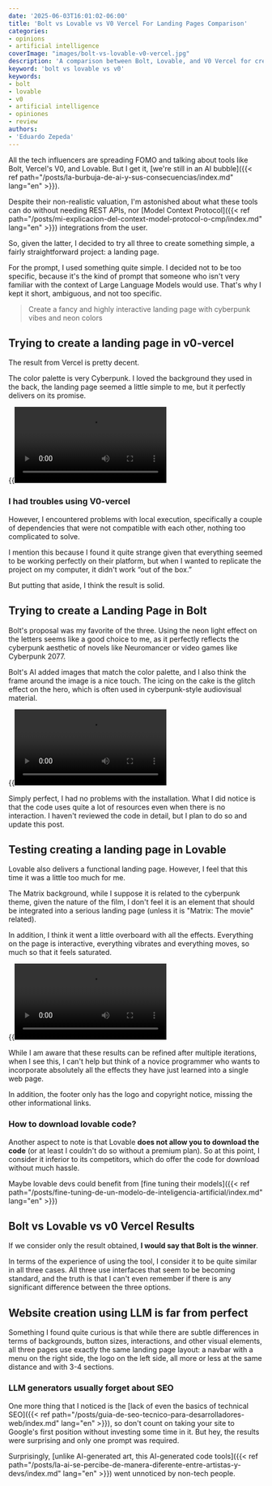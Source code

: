 ```yaml
---
date: '2025-06-03T16:01:02-06:00'
title: 'Bolt vs Lovable vs V0 Vercel For Landing Pages Comparison'
categories:
- opinions
- artificial intelligence
coverImage: "images/bolt-vs-lovable-v0-vercel.jpg"
description: 'A comparison between Bolt, Lovable, and V0 Vercel for creating landing pages, advantages, disadvantages, shortcomings, and my opinion on the winner.'
keyword: 'bolt vs lovable vs v0'
keywords:
- bolt
- lovable
- v0
- artificial intelligence
- opiniones
- review
authors:
- 'Eduardo Zepeda'
---
```


All the tech influencers are spreading FOMO and talking about tools like Bolt, Vercel's V0, and Lovable. But I get it, [we're still in an AI bubble]({{< ref path="/posts/la-burbuja-de-ai-y-sus-consecuencias/index.md" lang="en" >}}). 

Despite their non-realistic valuation, I'm astonished about what these tools can do without needing REST APIs, nor [Model Context Protocol]({{< ref path="/posts/mi-explicacion-del-context-model-protocol-o-cmp/index.md" lang="en" >}}) integrations from the user. 

So, given the latter, I decided to try all three to create something simple, a fairly straightforward project: a landing page. 

For the prompt, I used something quite simple. I decided not to be too specific, because it's the kind of prompt that someone who isn't very familiar with the context of Large Language Models would use. That's why I kept it short, ambiguous, and not too specific.

> Create a fancy and highly interactive landing page with cyberpunk vibes and neon colors

## Trying to create a landing page in v0-vercel

The result from Vercel is pretty decent. 

The color palette is very Cyberpunk. I loved the background they used in the back, the landing page seemed a little simple to me, but it perfectly delivers on its promise.

{{<video src="https://res.cloudinary.com/dwrscezd2/video/upload/v1748988712/coffee-bytes/v0_vforml.mp4">}}

### I had troubles using V0-vercel

However, I encountered problems with local execution, specifically a couple of dependencies that were not compatible with each other, nothing too complicated to solve. 

I mention this because I found it quite strange given that everything seemed to be working perfectly on their platform, but when I wanted to replicate the project on my computer, it didn't work “out of the box.”

But putting that aside, I think the result is solid. 

## Trying to create a Landing Page in Bolt

Bolt's proposal was my favorite of the three. Using the neon light effect on the letters seems like a good choice to me, as it perfectly reflects the cyberpunk aesthetic of novels like Neuromancer or video games like Cyberpunk 2077. 

Bolt's AI added images that match the color palette, and I also think the frame around the image is a nice touch. The icing on the cake is the glitch effect on the hero, which is often used in cyberpunk-style audiovisual material. 

{{<video src="https://res.cloudinary.com/dwrscezd2/video/upload/v1748988709/coffee-bytes/bolt_d6pbio.mp4">}}

Simply perfect, I had no problems with the installation. What I did notice is that the code uses quite a lot of resources even when there is no interaction. I haven't reviewed the code in detail, but I plan to do so and update this post.

## Testing creating a landing page in Lovable

Lovable also delivers a functional landing page. However, I feel that this time it was a little too much for me.

The Matrix background, while I suppose it is related to the cyberpunk theme, given the nature of the film, I don't feel it is an element that should be integrated into a serious landing page (unless it is "Matrix: The movie" related).

In addition, I think it went a little overboard with all the effects. Everything on the page is interactive, everything vibrates and everything moves, so much so that it feels saturated.

{{<video src="https://res.cloudinary.com/dwrscezd2/video/upload/v1749143657/coffee-bytes/lovable_no_sound_aokgmp.mp4">}}

While I am aware that these results can be refined after multiple iterations, when I see this, I can't help but think of a novice programmer who wants to incorporate absolutely all the effects they have just learned into a single web page.

In addition, the footer only has the logo and copyright notice, missing the other informational links.

### How to download lovable code?

Another aspect to note is that Lovable **does not allow you to download the code** (or at least I couldn't do so without a premium plan). So at this point, I consider it inferior to its competitors, which do offer the code for download without much hassle.

Maybe lovable devs could benefit from [fine tuning their models]({{< ref path="/posts/fine-tuning-de-un-modelo-de-inteligencia-artificial/index.md" lang="en" >}})

## Bolt vs Lovable vs v0 Vercel Results

If we consider only the result obtained, **I would say that Bolt is the winner**. 

In terms of the experience of using the tool, I consider it to be quite similar in all three cases. All three use interfaces that seem to be becoming standard, and the truth is that I can't even remember if there is any significant difference between the three options.

## Website creation using LLM is far from perfect

Something I found quite curious is that while there are subtle differences in terms of backgrounds, button sizes, interactions, and other visual elements, all three pages use exactly the same landing page layout: a navbar with a menu on the right side, the logo on the left side, all more or less at the same distance and with 3-4 sections.

### LLM generators usually forget about SEO

One more thing that I noticed is the [lack of even the basics of technical SEO]({{< ref path="/posts/guia-de-seo-tecnico-para-desarrolladores-web/index.md" lang="en" >}}), so don't count on taking your site to Google's first position without investing some time in it. But hey, the results were surprising and only one prompt was required.

Surprisingly, [unlike AI-generated art, this AI-generated code tools]({{< ref path="/posts/la-ai-se-percibe-de-manera-diferente-entre-artistas-y-devs/index.md" lang="en" >}}) went unnoticed by non-tech people.


